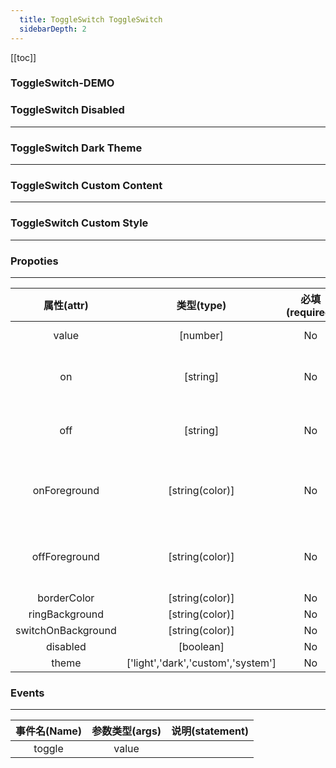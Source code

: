 ```yaml
---
  title: ToggleSwitch ToggleSwitch
  sidebarDepth: 2
---
```

  
[[toc]]

### ToggleSwitch-DEMO 

<fv-ToggleSwitch>
</fv-ToggleSwitch>

### ToggleSwitch Disabled
---
<fv-ToggleSwitch disabled>
</fv-ToggleSwitch>

### ToggleSwitch Dark Theme
---
<fv-ToggleSwitch theme="dark">
</fv-ToggleSwitch>

### ToggleSwitch Custom Content
---
<fv-ToggleSwitch on="开" off="关">
</fv-ToggleSwitch>

### ToggleSwitch Custom Style
---
<fv-ToggleSwitch borderColor="rgba(0,204,153,1)" ringBackground="rgba(0,204,153,1)" onForeground="rgba(0,204,153,1)" offForeground="rgba(0,204,153,1)" switchOnBackground="rgba(0,204,153,1)">
</fv-ToggleSwitch>

### Propoties
---
|     属性(attr)     |             类型(type)             | 必填(required) | 默认值(default) |                   说明(statement)                   |
|:------------------:|:----------------------------------:|:--------------:|:---------------:|:---------------------------------------------------:|
|       value        |              [number]              |       No       |      false      |                 Toggleswitch value                  |
|         on         |              [string]              |       No       |       On        |       Toggleswitch content when value is true       |
|        off         |              [string]              |       No       |       Off       |      Toggleswitch content when value is false       |
|    onForeground    |          [string(color)]           |       No       |       N/A       | Toggleswitch content foreground when value is true  |
|   offForeground    |          [string(color)]           |       No       |       N/A       | Toggleswitch content foreground when value is false |
|    borderColor     |          [string(color)]           |       No       |       N/A       |                                                     |
|   ringBackground   |          [string(color)]           |       No       |       N/A       |                                                     |
| switchOnBackground |          [string(color)]           |       No       |       N/A       |                                                     |
|      disabled      |             [boolean]              |       No       |       N/A       |                                                     |
|       theme        | ['light','dark','custom','system'] |       No       |     system      |                                                     |

### Events
---
| 事件名(Name) | 参数类型(args) | 说明(statement) |
|:------------:|:--------------:|:---------------:|
|    toggle    |     value      |                 |